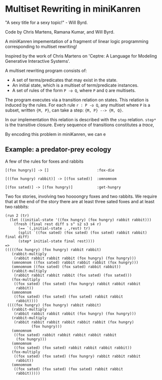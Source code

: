 # Multiset Rewriting in miniKanren

"A sexy title for a sexy topic!" - Will Byrd.

Code by Chris Martens, Ramana Kumar, and Will Byrd.

A miniKanren impementation of a fragment of linear logic programming
corresponding to multiset rewriting!

Inspired by the work of Chris Martens on 'Ceptre: A Language for Modeling Generative Interactive Systems'.

A multiset rewriting program consists of:
- A set of terms/predicates that may exist in the state.
- An initial state, which is a multiset of term/predicate instances.
- A set of rules of the form `P -o Q`, where `P` and `Q` are multisets.

The program executes via a transition relation on states. This relation is
induced by the rules. For each rule `r : P -o Q`, any multiset where `P` is a
subset, written `{M, P}`, can take a step: `{M, P} --> {M, Q}`.

In our implementation this relation is described with the `step` relation.
`step*` is the transitive closure. Every sequence of transitions
constitutes a *trace*, 


By encoding this problem in miniKanren, we can e


## Example: a predator-prey ecology

A few of the rules for foxes and rabbits

```
[(fox hungry)] -> []                      :fox-die

[((fox hungry) rabbit)] -> [(fox sated)]  :omnomnom

[(fox sated)] -> [(fox hungry)]           :get-hungry
```

Two fox stories, involving two hoooongry foxes and two rabbits.  We require that at the end of the story there are at least three sated foxes and at least two rabbits:

```
(run 2 (tr)
  (let ((initial-state '((fox hungry) (fox hungry) rabbit rabbit)))
    (fresh (final rest diff s s^ s2 s3 s4 r)
      (== `(,initial-state . ,rest) tr)
      (split `((fox sated) (fox sated) (fox sated) rabbit rabbit) final diff)
      (step* initial-state final rest))))
=>
(((((fox hungry) (fox hungry) rabbit rabbit)
   (rabbit-multiply
    (rabbit rabbit rabbit rabbit (fox hungry) (fox hungry)))
   (omnomnom ((fox sated) rabbit rabbit rabbit (fox hungry)))
   (omnomnom ((fox sated) (fox sated) rabbit rabbit))
   (rabbit-multiply
    (rabbit rabbit rabbit rabbit (fox sated) (fox sated)))
   (fox-multiply
    ((fox sated) (fox sated) (fox hungry) rabbit rabbit rabbit
     rabbit))
   (omnomnom
    ((fox sated) (fox sated) (fox sated) rabbit rabbit
     rabbit))))
 ((((fox hungry) (fox hungry) rabbit rabbit)
   (rabbit-multiply
    (rabbit rabbit rabbit rabbit (fox hungry) (fox hungry)))
   (rabbit-multiply
    (rabbit rabbit rabbit rabbit rabbit rabbit (fox hungry)
            (fox hungry)))
   (omnomnom
    ((fox sated) rabbit rabbit rabbit rabbit rabbit
     (fox hungry)))
   (omnomnom
    ((fox sated) (fox sated) rabbit rabbit rabbit rabbit))
   (fox-multiply
    ((fox sated) (fox sated) (fox hungry) rabbit rabbit rabbit
     rabbit))
   (omnomnom
    ((fox sated) (fox sated) (fox sated) rabbit rabbit
     rabbit)))))
```
